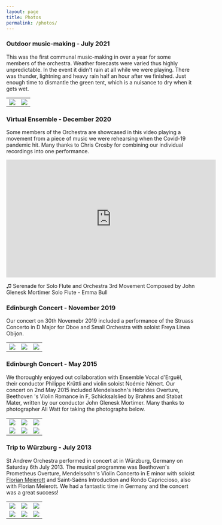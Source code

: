 ```yaml
---
layout: page
title: Photos
permalink: /photos/
---
```


### Outdoor music-making - July 2021

This was the first communal music-making in over a year for some
members of the orchestra.  Weather forecasts were varied thus highly
unpredictable. In the event it didn't rain at all while we were
playing.  There was thunder, lightning and heavy rain half an hour
after we finished.  Just enough time to dismantle the green tent,
which is a nuisance to dry when it gets wet.

|   |  |
:---:|:----:
![](/images/assets/p1040203.jpg) | ![](/images/assets/p1040210.jpg)

### Virtual Ensemble - December 2020
Some members of the Orchestra are showcased in this video playing
a movement from a piece of music we were rehearsing when the Covid-19
pandemic hit.  Many thanks to Chris Crosby for combining our
individual recordings into one performance.

<iframe width="560" height="315" src="https://www.youtube.com/embed/YfJDKUy9wgQ" title="YouTube video player" frameborder="0" allow="accelerometer; autoplay; clipboard-write; encrypted-media; gyroscope; picture-in-picture; web-share" allowfullscreen></iframe>

♫  Serenade for Solo Flute and Orchestra
   3rd Movement
   Composed by John Glenesk Mortimer
   Solo Flute - Emma Bull

### Edinburgh Concert - November 2019

Our concert on 30th Novemebr 2019 included a performance of the
Struass Concerto in D Major for Oboe and Small Orchestra with soloist
Freya Linea Obijon.

<table border="0">
<tr>
<td>
<img src="/images/assets/img-1883.jpg">
</td>
<td>
<img src="/images/assets/img-1891.jpg">
</td>
<td>
<img src="/images/assets/img-1917.jpg">
</td>
</tr>
</table>

### Edinburgh Concert - May 2015

We thoroughly enjoyed out collaboration with Ensemble Vocal d'Erguël,
their conductor Philippe Krüttli and violin soloist Noémie Nénert.
Our concert on 2nd May 2015 included Mendelssohn's Hebrides Overture,
Beethoven 's Violin Romance in F, Schicksalslied by Brahms and
Stabat Mater, written by our conductor John Glenesk Mortimer.  Many
thanks to photographer Ali Watt for taking the photographs below.

<table border="0">
<tr>
<td>
<img src="/images/assets/rehearsal.jpeg">
</td>
<td>
<img src="/images/assets/choir_rehearsal.jpeg">
</td>
<td>
<img src="/images/assets/violins.jpeg">
</td>
</tr>
<tr>
<td>
<img src="/images/assets/philippe.jpeg">
</td>
<td>
<img src="/images/assets/choir.jpeg">
</td>
<td>
<img src="/images/assets/joint_rehearsal.jpeg">
</td>
</tr>
</table>

### Trip to Würzburg - July 2013

St Andrew Orchestra performed in concert at in Würzburg, Germany
on Saturday 6th July 2013. The musical programme was Beethoven's
Prometheus Overture, Mendelssohn's Violin Concerto in E minor with
soloist [Florian Meierott](https://www.meierott.de/) and Saint-Saëns 
Introduction and Rondo Capriccioso, also with Florian Meierott.  We
had a fantastic time in Germany and the concert was a great success!

<table border="0">
<tr>
<td>
<img src="/images/assets/frank.jpeg">
</td>
<td>
<img src="/images/assets/church.jpeg">
</td>
<td>
<img src="/images/assets/altar.jpeg">
</td>
</tr>
<tr>
<td>
<img src="/images/assets/chairs.jpeg">
</td>
<td>
<img src="/images/assets/ger_cellos.jpeg">
</td>
<td>
<img src="/images/assets/ger_singer.jpeg">
</td>
</tr>
</table>

